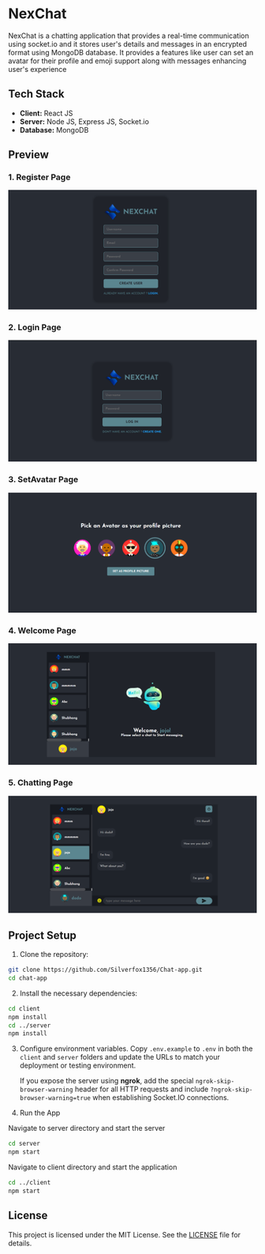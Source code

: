 # NexChat

NexChat is a chatting application that provides a real-time communication using socket.io and it stores user's details and messages in an encrypted format using MongoDB database. It provides a features like user can set an avatar for their profile and emoji 
support along with messages enhancing user's experience

## Tech Stack

- **Client:** React JS
- **Server:** Node JS, Express JS, Socket.io
- **Database:** MongoDB

## Preview
### 1. Register Page
![chat-app](public/src/assets/nex-1register.png)
### 2. Login Page
![chat-app](public/src/assets/nex-1login.png)
### 3. SetAvatar Page
![chat-app](public/src/assets/nex-1avatar.png)
### 4. Welcome Page
![chat-app](public/src/assets/nex-1welcome.png)
### 5. Chatting Page
![chat-app](public/src/assets/nex-1chat.png)

## Project Setup

1. Clone the repository:
```bash
git clone https://github.com/Silverfox1356/Chat-app.git
cd chat-app
 ```
2. Install the necessary dependencies:
```bash
cd client
npm install
cd ../server
npm install
```

3. Configure environment variables. Copy `.env.example` to `.env` in both
   the `client` and `server` folders and update the URLs to match your
   deployment or testing environment.

   If you expose the server using **ngrok**, add the special
   `ngrok-skip-browser-warning` header for all HTTP requests and include
   `?ngrok-skip-browser-warning=true` when establishing Socket.IO connections.

4. Run the App

Navigate to server directory and start the server
```bash
cd server
npm start
```

Navigate to client directory and start the application
```bash
cd ../client
npm start
```

## License

This project is licensed under the MIT License. See the [LICENSE](LICENSE) file for details.



